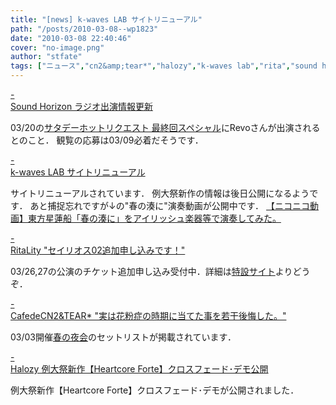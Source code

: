 ```yaml
---
title: "[news] k-waves LAB サイトリニューアル"
path: "/posts/2010-03-08--wp1823"
date: "2010-03-08 22:40:46"
cover: "no-image.png"
author: "stfate"
tags: ["ニュース","cn2&amp;tear*","halozy","k-waves lab","rita","sound horizon"]
---
```


<style type="text/css">
<!--
p {white-space: pre-wrap};
-->
</style>

<a class="topics" href="http://www.soundhorizon.com/information/index.html" target="_blank">- Sound Horizon ラジオ出演情報更新</a>
<div class="news">03/20の<a href="http://www.nhk.or.jp/saturdayhot/" target="_blank">サタデーホットリクエスト 最終回スペシャル</a>にRevoさんが出演されるとのこと．
観覧の応募は03/09必着だそうです．</div>

<a class="topics" href="http://kou-ogata.net/" target="_blank">- k-waves LAB サイトリニューアル</a>
<div class="news">サイトリニューアルされています．
例大祭新作の情報は後日公開になるようです．
あと捕捉忘れですが↓の"春の湊に"演奏動画が公開中です．
<script type="text/javascript" src="http://ext.nicovideo.jp/thumb_watch/sm9916327"></script><noscript><a href="http://www.nicovideo.jp/watch/sm9916327">【ニコニコ動画】東方星蓮船「春の湊に」をアイリッシュ楽器等で演奏してみた。</a></noscript></div>

<a class="topics" href="http://ritarita.jugem.jp/" target="_blank">- RitaLity "セイリオス02追加申し込みです！"</a>
<div class="news">03/26,27の公演のチケット追加申し込み受付中．詳細は<a href="http://seirios-rita.shaft-web.net/" target="_blank">特設サイト</a>よりどうぞ．</div>

<a class="topics" href="http://mure.sakura.ne.jp/cn2/" target="_blank">- CafedeCN2&TEAR* "実は花粉症の時期に当てた事を若干後悔した。"</a>
<div class="news">03/03開催<a href="http://mure.sakura.ne.jp/yakai/" target="_blank">春の夜会</a>のセットリストが掲載されています．</div>

<a class="topics" href="http://www.halozy.com/" target="_blank">- Halozy 例大祭新作【Heartcore Forte】クロスフェード･デモ公開</a>
<div class="news">例大祭新作【Heartcore Forte】クロスフェード･デモが公開されました．</div>